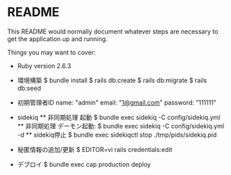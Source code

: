 # README

This README would normally document whatever steps are necessary to get the
application up and running.

Things you may want to cover:

* Ruby version
2.6.3

* 環境構築
$ bundle install
$ rails db:create
$ rails db:migrate
$ rails db:seed

* 初期管理者ID
name: "admin"
email: "1@gmail.com"
password: "111111"

* sidekiq
** 非同期処理 起動
$ bundle exec sidekiq -C config/sidekiq.yml
** 非同期処理 デーモン起動:
$ bundle exec sidekiq -C config/sidekiq.yml -d
** sidekiq停止
$ bundle exec sidekiqctl stop ./tmp/pids/sidekiq.pid

* 秘匿情報の追加/更新
$ EDITOR=vi rails credentials:edit

* デプロイ
$ bundle exec cap production deploy
